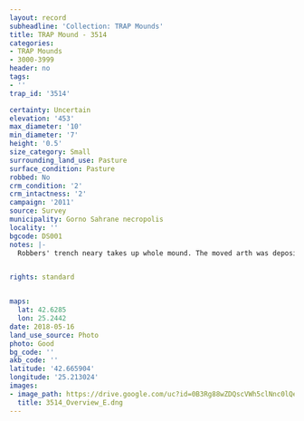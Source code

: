 ```yaml
---
layout: record
subheadline: 'Collection: TRAP Mounds'
title: TRAP Mound - 3514
categories:
- TRAP Mounds
- 3000-3999
header: no
tags:
- ''
trap_id: '3514'

certainty: Uncertain
elevation: '453'
max_diameter: '10'
min_diameter: '7'
height: '0.5'
size_category: Small
surrounding_land_use: Pasture
surface_condition: Pasture
robbed: No
crm_condition: '2'
crm_intactness: '2'
campaign: '2011'
source: Survey
municipality: Gorno Sahrane necropolis
locality: ''
bgcode: DS001
notes: |-
  Robbers' trench neary takes up whole mound. The moved arth was deposited to the east.


rights: standard


maps:
  lat: 42.6285
  lon: 25.2442
date: 2018-05-16
land_use_source: Photo
photo: Good
bg_code: ''
akb_code: ''
latitude: '42.665904'
longitude: '25.213024'
images:
- image_path: https://drive.google.com/uc?id=0B3Rg88wZDQscVWh5clNnc0lQeUk
  title: 3514_Overview_E.dng
---
```

